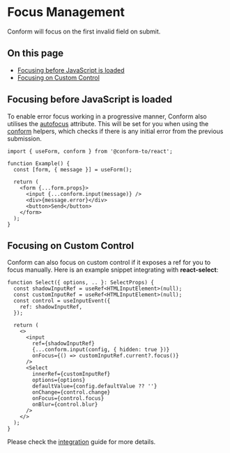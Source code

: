 # Focus Management

Conform will focus on the first invalid field on submit.

<!-- aside -->

## On this page

- [Focusing before JavaScript is loaded](#focusing-before-javascript-is-loaded)
- [Focusing on Custom Control](#focusing-on-custom-control)

<!-- /aside -->

## Focusing before JavaScript is loaded

To enable error focus working in a progressive manner, Conform also utilises the [autofocus](https://developer.mozilla.org/en-US/docs/Web/HTML/Global_attributes/autofocus) attribute. This will be set for you when using the [conform](/packages/conform-react/README.md#conform) helpers, which checks if there is any initial error from the previous submission.

```tsx
import { useForm, conform } from '@conform-to/react';

function Example() {
  const [form, { message }] = useForm();

  return (
    <form {...form.props}>
      <input {...conform.input(message)} />
      <div>{message.error}</div>
      <button>Send</button>
    </form>
  );
}
```

## Focusing on Custom Control

Conform can also focus on custom control if it exposes a ref for you to focus manually. Here is an example snippet integrating with **react-select**:

```tsx
function Select({ options, .. }: SelectProps) {
  const shadowInputRef = useRef<HTMLInputElement>(null);
  const customInputRef = useRef<HTMLInputElement>(null);
  const control = useInputEvent({
    ref: shadowInputRef,
  });

  return (
    <>
      <input
        ref={shadowInputRef}
        {...conform.input(config, { hidden: true })}
        onFocus={() => customInputRef.current?.focus()}
      />
      <Select
        innerRef={customInputRef}
        options={options}
        defaultValue={config.defaultValue ?? ''}
        onChange={control.change}
        onFocus={control.focus}
        onBlur={control.blur}
      />
    </>
  );
}
```

Please check the [integration](/docs/integrations.md) guide for more details.
